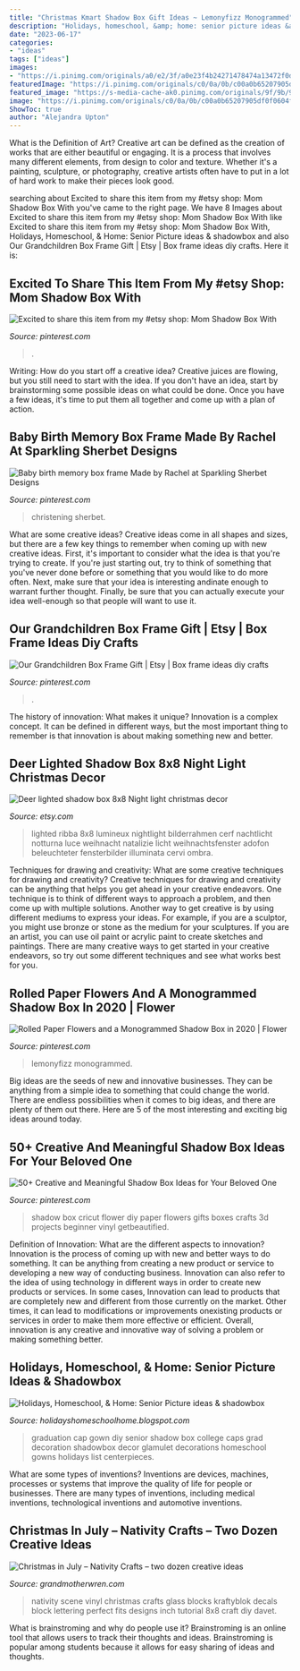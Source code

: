 ```yaml
---
title: "Christmas Kmart Shadow Box Gift Ideas ~ Lemonyfizz Monogrammed"
description: "Holidays, homeschool, &amp; home: senior picture ideas &amp; shadowbox"
date: "2023-06-17"
categories:
- "ideas"
tags: ["ideas"]
images:
- "https://i.pinimg.com/originals/a0/e2/3f/a0e23f4b24271478474a13472f0dea37.jpg"
featuredImage: "https://i.pinimg.com/originals/c0/0a/0b/c00a0b65207905df0f0604fa608ad84b.jpg"
featured_image: "https://s-media-cache-ak0.pinimg.com/originals/9f/9b/94/9f9b9420f79be552b6a5f853a11e6fda.jpg"
image: "https://i.pinimg.com/originals/c0/0a/0b/c00a0b65207905df0f0604fa608ad84b.jpg"
ShowToc: true
author: "Alejandra Upton"
---
```



What is the Definition of Art?
Creative art can be defined as the creation of works that are either beautiful or engaging. It is a process that involves many different elements, from design to color and texture. Whether it's a painting, sculpture, or photography, creative artists often have to put in a lot of hard work to make their pieces look good.

	

		
searching about Excited to share this item from my #etsy shop: Mom Shadow Box With you've came to the right page. We have 8 Images about Excited to share this item from my #etsy shop: Mom Shadow Box With like Excited to share this item from my #etsy shop: Mom Shadow Box With, Holidays, Homeschool, &amp; Home: Senior Picture ideas &amp; shadowbox and also Our Grandchildren Box Frame Gift | Etsy | Box frame ideas diy crafts. Here it is:
		
    
## Excited To Share This Item From My #etsy Shop: Mom Shadow Box With

<img loading=lazy src="https://i.pinimg.com/736x/0f/67/6a/0f676a02327537f2dfcce88ad011bbbc.jpg" onerror="this.onerror=null;this.src='https://tse4.mm.bing.net/th?id=OIP.FC7p2p-nsBfOaZZg_Q1hNgHaJ5&amp;pid=15.1';" alt="Excited to share this item from my #etsy shop: Mom Shadow Box With">

_Source: pinterest.com_

>. 

	

Writing: How do you start off a creative idea?
Creative juices are flowing, but you still need to start with the idea.  If you don't have an idea, start by brainstorming some possible ideas on what could be done. Once you have a few ideas, it's time to put them all together and come up with a plan of action.

    
## Baby Birth Memory Box Frame Made By Rachel At Sparkling Sherbet Designs

<img loading=lazy src="https://i.pinimg.com/originals/d7/b2/f7/d7b2f772b90e1955f41bb89e6b3ce015.jpg" onerror="this.onerror=null;this.src='https://tse4.mm.bing.net/th?id=OIP.CJGdZ_v62r_tJNYEQL47OgHaJ4&amp;pid=15.1';" alt="Baby birth memory box frame Made by Rachel at Sparkling Sherbet Designs">

_Source: pinterest.com_

>christening sherbet. 

	

What are some creative ideas?
Creative ideas come in all shapes and sizes, but there are a few key things to remember when coming up with new creative ideas. First, it's important to consider what the idea is that you're trying to create. If you're just starting out, try to think of something that you've never done before or something that you would like to do more often. Next, make sure that your idea is interesting andinate enough to warrant further thought. Finally, be sure that you can actually execute your idea well-enough so that people will want to use it.

    
## Our Grandchildren Box Frame Gift | Etsy | Box Frame Ideas Diy Crafts

<img loading=lazy src="https://i.pinimg.com/originals/c0/0a/0b/c00a0b65207905df0f0604fa608ad84b.jpg" onerror="this.onerror=null;this.src='https://tse2.mm.bing.net/th?id=OIP.2gsDXEK8plkTNyy7ZlgJLgHaJ4&amp;pid=15.1';" alt="Our Grandchildren Box Frame Gift | Etsy | Box frame ideas diy crafts">

_Source: pinterest.com_

>. 

	

The history of innovation: What makes it unique?
Innovation is a complex concept. It can be defined in different ways, but the most important thing to remember is that innovation is about making something new and better.

    
## Deer Lighted Shadow Box 8x8 Night Light Christmas Decor

<img loading=lazy src="https://img0.etsystatic.com/140/0/13276667/il_fullxfull.1045075438_2jxg.jpg" onerror="this.onerror=null;this.src='https://tse3.mm.bing.net/th?id=OIP.g1EVj2F0i4B7ak7JdvfFowHaJ4&amp;pid=15.1';" alt="Deer lighted shadow box 8x8 Night light christmas decor">

_Source: etsy.com_

>lighted ribba 8x8 lumineux nightlight bilderrahmen cerf nachtlicht notturna luce weihnacht natalizie licht weihnachtsfenster adofon beleuchteter fensterbilder illuminata cervi ombra. 

	

Techniques for drawing and creativity: What are some creative techniques for drawing and creativity?
Creative techniques for drawing and creativity can be anything that helps you get ahead in your creative endeavors. One technique is to think of different ways to approach a problem, and then come up with multiple solutions. Another way to get creative is by using different mediums to express your ideas. For example, if you are a sculptor, you might use bronze or stone as the medium for your sculptures. If you are an artist, you can use oil paint or acrylic paint to create sketches and paintings. There are many creative ways to get started in your creative endeavors, so try out some different techniques and see what works best for you.

    
## Rolled Paper Flowers And A Monogrammed Shadow Box In 2020 | Flower

<img loading=lazy src="https://i.pinimg.com/originals/a0/e2/3f/a0e23f4b24271478474a13472f0dea37.jpg" onerror="this.onerror=null;this.src='https://tse4.mm.bing.net/th?id=OIP.B2wv9SpyBa-RZ790N10EuwHaHa&amp;pid=15.1';" alt="Rolled Paper Flowers and a Monogrammed Shadow Box in 2020 | Flower">

_Source: pinterest.com_

>lemonyfizz monogrammed. 

	

Big ideas are the seeds of new and innovative businesses. They can be anything from a simple idea to something that could change the world. There are endless possibilities when it comes to big ideas, and there are plenty of them out there. Here are 5 of the most interesting and exciting big ideas around today.

    
## 50+ Creative And Meaningful Shadow Box Ideas For Your Beloved One

<img loading=lazy src="https://i.pinimg.com/736x/5c/e4/aa/5ce4aa3ea5bce11e0c2b4c352c56bfd0.jpg" onerror="this.onerror=null;this.src='https://tse1.mm.bing.net/th?id=OIP.BGE8IdppioCZ2Vh7OAnNzQHaJ4&amp;pid=15.1';" alt="50+ Creative and Meaningful Shadow Box Ideas for Your Beloved One">

_Source: pinterest.com_

>shadow box cricut flower diy paper flowers gifts boxes crafts 3d projects beginner vinyl getbeautified. 

	

Definition of Innovation: What are the different aspects to innovation?
Innovation is the process of coming up with new and better ways to do something. It can be anything from creating a new product or service to developing a new way of conducting business. Innovation can also refer to the idea of using technology in different ways in order to create new products or services. In some cases, Innovation can lead to products that are completely new and different from those currently on the market. Other times, it can lead to modifications or improvements onexisting products or services in order to make them more effective or efficient. Overall, innovation is any creative and innovative way of solving a problem or making something better.

    
## Holidays, Homeschool, &amp; Home: Senior Picture Ideas &amp; Shadowbox

<img loading=lazy src="https://s-media-cache-ak0.pinimg.com/originals/9f/9b/94/9f9b9420f79be552b6a5f853a11e6fda.jpg" onerror="this.onerror=null;this.src='https://tse2.mm.bing.net/th?id=OIP.z2-GI4tg3e_1gesRSMszPAHaJ4&amp;pid=15.1';" alt="Holidays, Homeschool, &amp; Home: Senior Picture ideas &amp; shadowbox">

_Source: holidayshomeschoolhome.blogspot.com_

>graduation cap gown diy senior shadow box college caps grad decoration shadowbox decor glamulet decorations homeschool gowns holidays list centerpieces. 

	

What are some types of inventions?
Inventions are devices, machines, processes or systems that improve the quality of life for people or businesses. There are many types of inventions, including medical inventions, technological inventions and automotive inventions.

    
## Christmas In July – Nativity Crafts – Two Dozen Creative Ideas

<img loading=lazy src="http://grandmotherwren.com/wp-content/uploads/2015/07/trio_6390blogweb.jpg" onerror="this.onerror=null;this.src='https://tse4.mm.bing.net/th?id=OIP.bvrTQnzz-eIiE0qtiI3PLgHaFb&amp;pid=15.1';" alt="Christmas in July – Nativity Crafts – two dozen creative ideas">

_Source: grandmotherwren.com_

>nativity scene vinyl christmas crafts glass blocks kraftyblok decals block lettering perfect fits designs inch tutorial 8x8 craft diy davet. 

	

What is brainstroming and why do people use it?
Brainstroming is an online tool that allows users to track their thoughts and ideas. Brainstroming is popular among students because it allows for easy sharing of ideas and thoughts.

